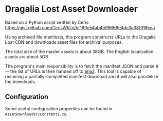 ﻿# Dragalia Lost Asset Downloader

Based on a Python script written by Ceris: https://gist.github.com/CerisWhite/bf160e54ab4b99668e4dc3a38f9185ea

Using archived file manifests, this program constructs URLs to the Dragalia Lost CDN and downloads asset files for archival purposes.

The total size of the master assets is about 38GB. The English localisation assets are about 5GB.

The program's main responsibility is to fetch the manifest JSON and parse it -- the list of URLs is then handed off to [aria2](https://aria2.github.io/manual/en/html/aria2c.html#description). This tool is capable of resuming a partially-completed manifest download and it will also parallelize the downloads.

## Configuration

Some useful configuration properties can be found in `AssetDownloader/Constants.cs`.
